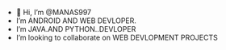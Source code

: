 - 👋 Hi, I’m @MANAS997
-  I’m ANDROID AND WEB DEVLOPER.
-  I’m JAVA.AND PYTHON..DEVLOPER
-  I’m looking to collaborate on WEB DEVLOPMENT PROJECTS


<!---
MANAS997/MANAS997 is a ✨ special ✨ repository because its `README.md` (this file) appears on your GitHub profile.
You can click the Preview link to take a look at your changes.
--->
